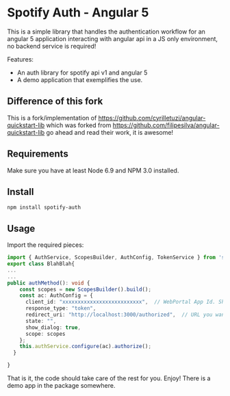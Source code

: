 # Spotify Auth - Angular 5

This is a simple library that handles the authentication workflow for an angular 5 application interacting with angular api in a JS only environment, no backend service is required!

Features:
- An auth library for spotify api v1 and angular 5
- A demo application that exemplifies the use.

## Difference of this fork
This is a fork/implementation of https://github.com/cyrilletuzi/angular-quickstart-lib which was forked from https://github.com/filipesilva/angular-quickstart-lib go ahead and read their work, it is awesome!

## Requirements 
Make sure you have at least Node 6.9 and NPM 3.0 installed.

## Install
`npm install spotify-auth`

## Usage

Import the required pieces:

```typescript
import { AuthService, ScopesBuilder, AuthConfig, TokenService } from 'spotify-auth';
export class BlahBlah{
...
...
public authMethod(): void {
    const scopes = new ScopesBuilder().build();
    const ac: AuthConfig = {
      client_id: "xxxxxxxxxxxxxxxxxxxxxxxxxx",  // WebPortal App Id. Shoud be config
      response_type: "token",
      redirect_uri: "http://localhost:3000/authorized",  // URL you want to use. Currently it needs to have the authorized bit at the end. TODO: Change it
      state: "",
      show_dialog: true,
      scope: scopes
    };
    this.authService.configure(ac).authorize();
  }

}
```
That is it, the code should take care of the rest for you. Enjoy! There is a demo app in the package somewhere.